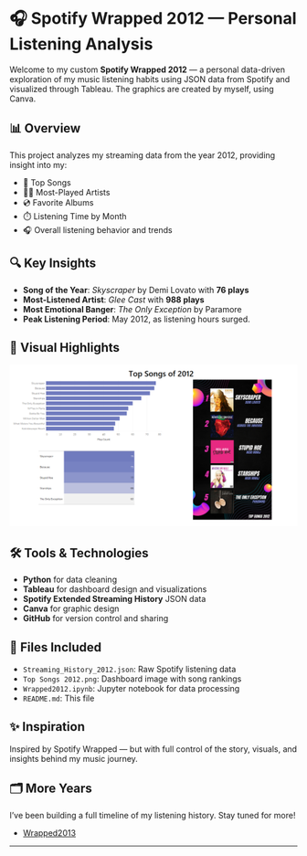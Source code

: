 # 🎧 Spotify Wrapped 2012 — Personal Listening Analysis

Welcome to my custom **Spotify Wrapped 2012** — a personal data-driven exploration of my music listening habits using JSON data from Spotify and visualized through Tableau. The graphics are created by myself, using Canva.

## 📊 Overview
This project analyzes my streaming data from the year 2012, providing insight into my:
- 🎵 Top Songs
- 👩‍🎤 Most-Played Artists
- 💿 Favorite Albums
- ⏱️ Listening Time by Month
- 🎧 Overall listening behavior and trends

## 🔍 Key Insights
- **Song of the Year**: *Skyscraper* by Demi Lovato with **76 plays**
- **Most-Listened Artist**: *Glee Cast* with **988 plays**
- **Most Emotional Banger**: *The Only Exception* by Paramore
- **Peak Listening Period**: May 2012, as listening hours surged.

## 📸 Visual Highlights
<img src="Top Songs 2012.png" alt="Top Songs 2012" width="600"/>

## 🛠️ Tools & Technologies
- **Python** for data cleaning 
- **Tableau** for dashboard design and visualizations 
- **Spotify Extended Streaming History** JSON data
- **Canva** for graphic design
- **GitHub** for version control and sharing

## 📁 Files Included
- `Streaming_History_2012.json`: Raw Spotify listening data
- `Top Songs 2012.png`: Dashboard image with song rankings
- `Wrapped2012.ipynb`: Jupyter notebook for data processing
- `README.md`: This file

## ✨ Inspiration
Inspired by Spotify Wrapped — but with full control of the story, visuals, and insights behind my music journey.

## 🗂️ More Years
I’ve been building a full timeline of my listening history. Stay tuned for more!
- <a href='https://github.com/marisajanel/Spotify-Wrapped-2013'>Wrapped2013</a>

---

